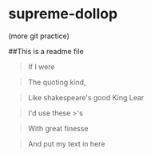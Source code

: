 # supreme-dollop
(more git practice)

##This is a readme file

> If I were

> The quoting kind,

> Like shakespeare's good King Lear

> I'd use these >'s

> With great finesse

> And put my text in here
